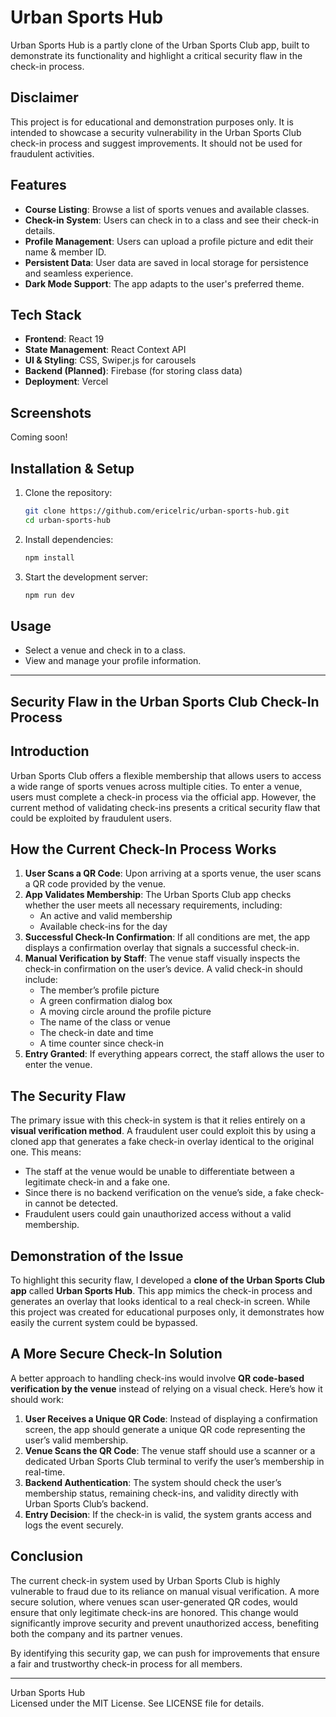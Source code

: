 # Urban Sports Hub

Urban Sports Hub is a partly clone of the Urban Sports Club app, built to demonstrate its functionality and highlight a critical security flaw in the check-in process.

## Disclaimer

This project is for educational and demonstration purposes only. It is intended to showcase a security vulnerability in the Urban Sports Club check-in process and suggest improvements. It should not be used for fraudulent activities.

## Features

- **Course Listing**: Browse a list of sports venues and available classes.
- **Check-in System**: Users can check in to a class and see their check-in details.
- **Profile Management**: Users can upload a profile picture and edit their name & member ID.
- **Persistent Data**: User data are saved in local storage for persistence and seamless experience.
- **Dark Mode Support**: The app adapts to the user's preferred theme.

## Tech Stack

- **Frontend**: React 19
- **State Management**: React Context API
- **UI & Styling**: CSS, Swiper.js for carousels
- **Backend (Planned)**: Firebase (for storing class data)
- **Deployment**: Vercel

## Screenshots

Coming soon!

## Installation & Setup

1. Clone the repository:

   ```sh
   git clone https://github.com/ericelric/urban-sports-hub.git
   cd urban-sports-hub
   ```

2. Install dependencies:

   ```sh
   npm install
   ```

3. Start the development server:

   ```sh
   npm run dev
   ```

## Usage

- Select a venue and check in to a class.
- View and manage your profile information.

---

## Security Flaw in the Urban Sports Club Check-In Process

## Introduction

Urban Sports Club offers a flexible membership that allows users to access a wide range of sports venues across multiple cities. To enter a venue, users must complete a check-in process via the official app. However, the current method of validating check-ins presents a critical security flaw that could be exploited by fraudulent users.

## How the Current Check-In Process Works

1. **User Scans a QR Code**: Upon arriving at a sports venue, the user scans a QR code provided by the venue.
2. **App Validates Membership**: The Urban Sports Club app checks whether the user meets all necessary requirements, including:
   - An active and valid membership
   - Available check-ins for the day
3. **Successful Check-In Confirmation**: If all conditions are met, the app displays a confirmation overlay that signals a successful check-in.
4. **Manual Verification by Staff**: The venue staff visually inspects the check-in confirmation on the user’s device. A valid check-in should include:
   - The member’s profile picture
   - A green confirmation dialog box
   - A moving circle around the profile picture
   - The name of the class or venue
   - The check-in date and time
   - A time counter since check-in
5. **Entry Granted**: If everything appears correct, the staff allows the user to enter the venue.

## The Security Flaw

The primary issue with this check-in system is that it relies entirely on a **visual verification method**. A fraudulent user could exploit this by using a cloned app that generates a fake check-in overlay identical to the original one. This means:

- The staff at the venue would be unable to differentiate between a legitimate check-in and a fake one.
- Since there is no backend verification on the venue’s side, a fake check-in cannot be detected.
- Fraudulent users could gain unauthorized access without a valid membership.

## Demonstration of the Issue

To highlight this security flaw, I developed a **clone of the Urban Sports Club app** called **Urban Sports Hub**. This app mimics the check-in process and generates an overlay that looks identical to a real check-in screen. While this project was created for educational purposes only, it demonstrates how easily the current system could be bypassed.

## A More Secure Check-In Solution

A better approach to handling check-ins would involve **QR code-based verification by the venue** instead of relying on a visual check. Here’s how it should work:

1. **User Receives a Unique QR Code**: Instead of displaying a confirmation screen, the app should generate a unique QR code representing the user’s valid membership.
2. **Venue Scans the QR Code**: The venue staff should use a scanner or a dedicated Urban Sports Club terminal to verify the user’s membership in real-time.
3. **Backend Authentication**: The system should check the user’s membership status, remaining check-ins, and validity directly with Urban Sports Club’s backend.
4. **Entry Decision**: If the check-in is valid, the system grants access and logs the event securely.

## Conclusion

The current check-in system used by Urban Sports Club is highly vulnerable to fraud due to its reliance on manual visual verification. A more secure solution, where venues scan user-generated QR codes, would ensure that only legitimate check-ins are honored. This change would significantly improve security and prevent unauthorized access, benefiting both the company and its partner venues.

By identifying this security gap, we can push for improvements that ensure a fair and trustworthy check-in process for all members.

---
Urban Sports Hub<br>
Licensed under the MIT License. See LICENSE file for details.
